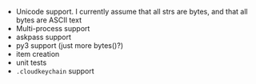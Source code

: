  * Unicode support. I currently assume that all strs are bytes, and that all
   bytes are ASCII text
 * Multi-process support
 * askpass support
 * py3 support (just more bytes()?)
 * item creation
 * unit tests
 * `.cloudkeychain` support
